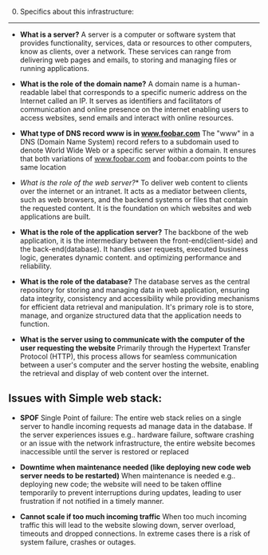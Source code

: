 0. Specifics about this infrastructure:
-----------------------------------------

* **What is a server?**
A server is a computer or software system that provides functionality, services, data or resources to other computers, know as clients, over a network. These services can range from delivering web pages and emails, to storing and managing files or running applications.

* **What is the role of the domain name?**
A domain name is a human-readable label that corresponds to a specific numeric address on the Internet called an IP. It serves as identifiers and facilitators of communication and online presence on the internet enabling users to access websites, send emails and interact with online resources.

* **What type of DNS record www is in www.foobar.com**
The "www" in a DNS (Domain Name System) record refers to a subdomain used to denote World Wide Web or a specific server within a domain. It ensures that both variations of www.foobar.com and foobar.com points to the same location

* *What is the role of the web server?**
To deliver web content to clients over the internet or an intranet. It acts as a mediator between clients, such as web browsers, and the backend systems or files that contain the requested content. It is the foundation on which websites and web applications are built.

* **What is the role of the application server?**
The backbone of the web application, it is the intermediary between the front-end(client-side) and the back-end(database).
It handles user requests, executed business logic, generates dynamic content. and optimizing performance and reliability.

* **What is the role of the database?**
The database serves as the central repository for storing and managing data in web application, ensuring data integrity, consistency and accessibility while providing mechanisms for efficient data retrieval and manipulation.
It's primary role is to store, manage, and organize structured data that the application needs to function.

* **What is the server using to communicate with the computer of the user requesting the website**
Primarily through the Hypertext Transfer Protocol (HTTP), this process allows for seamless communication between a user's computer and the server hosting the website, enabling the retrieval and display of web content over the internet.


Issues with Simple web stack:
--------------------------------

* **SPOF**
Single Point of failure: The entire web stack relies on a single server to handle incoming requests ad manage data in the database. If the server experiences issues e.g.. hardware failure, software crashing or an issue with the network infrastructure, the entire website becomes inaccessible until the server is restored or replaced

* **Downtime when maintenance needed (like deploying new code web server needs to be restarted)**
When maintenance is needed e.g.. deploying new code; the website will need to be  taken offline temporarily to prevent interruptions during updates, leading to user frustration if not notified in a timely manner.


* **Cannot scale if too much incoming traffic**
When too much incoming traffic this will lead to the website slowing down, server overload, timeouts and dropped connections.
In extreme cases there is a risk of system failure, crashes or outages.
